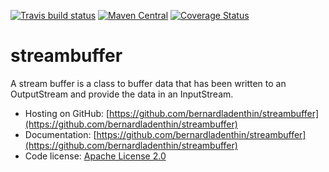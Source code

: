 [![Travis build status](https://travis-ci.org/bernardladenthin/streambuffer.svg)](https://travis-ci.org/bernardladenthin/streambuffer) [![Maven Central](https://maven-badges.herokuapp.com/maven-central/net.ladenthin/streambuffer/badge.svg)](https://maven-badges.herokuapp.com/maven-central/net.ladenthin/streambuffer) [![Coverage Status](https://coveralls.io/repos/bernardladenthin/streambuffer/badge.svg)](https://coveralls.io/r/bernardladenthin/streambuffer)

streambuffer
============================
A stream buffer is a class to buffer data that has been written to an OutputStream and provide the data in an InputStream.

  * Hosting on GitHub: [https://github.com/bernardladenthin/streambuffer](https://github.com/bernardladenthin/streambuffer)
  * Documentation: [https://github.com/bernardladenthin/streambuffer](https://github.com/bernardladenthin/streambuffer)
  * Code license: [Apache License 2.0](http://www.apache.org/licenses/LICENSE-2.0)

